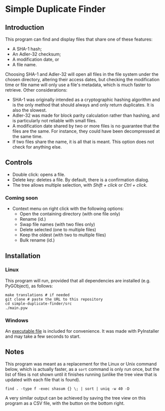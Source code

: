 # Simple Duplicate Finder

## Introduction

This program can find and display files that share one of these features:

- A SHA-1 hash;
- An Adler-32 checksum;
- A modification date, or
- A file name.

Choosing SHA-1 and Adler-32 will open all files in the file system under the chosen directory, altering their access dates, but checking the modification time or file name will only use a file's metadata, which is much faster to retrieve. Other considerations:

- SHA-1 was originally intended as a cryptographic hashing algorithm and is the only method that should always and only return duplicates. It is also the slowest.
- Adler-32 was made for block parity calculation rather than hashing, and is particularly not reliable with small files.
- A modification date shared by two or more files is no guarantee that the files are the same. For instance, they could have been decompressed at the same time.
- If two files share the name, it is all that is meant. This option does not check for anything else.

## Controls

- Double click: opens a file.
- Delete key: deletes a file. By default, there is a confirmation dialog.
- The tree allows multiple selection, with _Shift + click_ or _Ctrl + click._

### Coming soon

- Context menu on right click with the following options:
  - Open the containing directory (with one file only)
  - Rename (id.)
  - Swap file names (with two files only)
  - Delete selected (one to multiple files)
  - Keep the oldest (with two to multiple files)
  - Bulk rename (id.)

## Installation

### Linux

This program will run, provided that all dependencies are installed (e.g. PyGObject), as follows:

```shell
make translations # if needed
git clone # paste the URL to this repository
cd simple-duplicate-finder/src
./main.pyw
```

### Windows

An [executable file](https://github.com/moltenib/repo/raw/refs/heads/master/simple-duplicate-finder/dist/simple-duplicate-finder.exe) is included for convenience. It was made with PyInstaller and may take a few seconds to start.

## Notes

This program was meant as a replacement for the Linux or Unix command below, which is actually faster, as a `sort` command is only run once, but the list of files is not shown until it finishes running (unlike the tree view that is updated with each file that is found).

`find . -type f -exec shasum {} \; | sort | uniq -w 40 -D`

A very similar output can be achieved by saving the tree view on this program as a CSV file, with the button on the bottom right.
